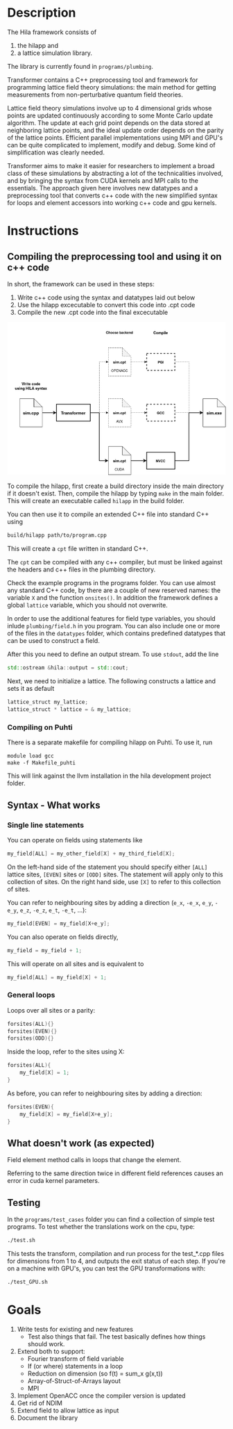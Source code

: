 
# Description 

The Hila framework consists of 

1. the hilapp and 
2. a lattice simulation library.

The library is currently found in `programs/plumbing`.

Transformer contains a C++ preprocessing tool and framework for programming lattice field theory simulations: the main method for getting measurements from non-perturbative quantum field theories.  

Lattice field theory simulations involve up to 4 dimensional grids whose points are updated continuously according to some Monte Carlo update algorithm. The update at each grid point depends on the data stored at neighboring lattice points, and the ideal 
update order depends on the parity of the lattice points. Efficient parallel implementations using MPI and GPU's can be quite complicated to implement, modify and debug. Some kind of simplification was clearly needed. 

Transformer aims to make it easier for researchers to implement a broad class of these simulations by abstracting a lot of the technicalities involved, and by bringing the syntax from CUDA kernels and MPI calls to the essentials. The approach given 
here involves new datatypes and a preprocessing tool that converts c++ code with the new simplified syntax for loops and element accessors into working c++ code and gpu kernels. 

# Instructions

## Compiling the preprocessing tool and using it on c++ code

In short, the framework can be used in these steps: 

1. Write c++ code using the syntax and datatypes laid out below
2. Use the hilapp excecutable to convert this code into .cpt code 
3. Compile the new .cpt code into the final excecutable

![Workflow illustration](/docs/workflowV1.png)
 

To compile the hilapp, first create a build directory inside the main directory if it doesn't exist. 
Then, compile the hilapp by typing `make` in the main folder.
This will create an executable called `hilapp` in the build folder.

You can then use it to compile an extended C++ file into standard C++ using
~~~ bash
build/hilapp path/to/program.cpp
~~~
This will create a `cpt` file written in standard C++.

The `cpt` can be compiled with any c++ compiler, but must be linked against the headers and c++ files in the plumbing directory.

Check the example programs in the programs folder. You can use almost any standard C++ code, by there are a couple of new reserved names: the variable `X` and the function `onsites()`. In addition the framework defines a global `lattice` variable, which you should not overwrite.

In order to use the additional features for field type variables, you should inlude `plumbing/field.h` in you program. You can also include one or more of the files in the `datatypes` folder, which contains predefined datatypes that can be used to construct a field.

After this you need to define an output stream. To use `stdout`, add the line
~~~ C++
std::ostream &hila::output = std::cout;
~~~
Next, we need to initialize a lattice. The following constructs a lattice and sets it as default
~~~ C++
lattice_struct my_lattice;
lattice_struct * lattice = & my_lattice;
~~~


### Compiling on Puhti

There is a separate makefile for compiling hilapp on Puhti.
To use it, run
~~~
module load gcc
make -f Makefile_puhti
~~~

This will link against the llvm installation in the hila development project folder.


## Syntax - What works

### Single line statements

You can operate on fields using statements like
~~~ C++
my_field[ALL] = my_other_field[X] + my_third_field[X];
~~~
On the left-hand side of the statement you should specify
either `[ALL]` lattice sites, `[EVEN]` sites or `[ODD]` sites.
The statement will apply only to this collection of sites.
On the right hand side, use `[X]` to refer to this collection
of sites.

You can refer to neighbouring sites by adding a direction (`e_x`, `-e_x`, `e_y`, `-e_y`, `e_z`, `-e_z`, `e_t`, `-e_t`, ...):
~~~ C++
my_field[EVEN] = my_field[X+e_y];
~~~

You can also operate on fields directly,
~~~ C++
my_field = my_field + 1;
~~~
This will operate on all sites and is equivalent to 
~~~ C++
my_field[ALL] = my_field[X] + 1;
~~~


### General loops 
Loops over all sites or a parity:
~~~ C++
forsites(ALL){}
forsites(EVEN){}
forsites(ODD){}
~~~
Inside the loop, refer to the sites using X:
~~~ C++
forsites(ALL){
    my_field[X] = 1;
}
~~~

As before, you can refer to neighbouring sites by adding a direction:
~~~ C++
forsites(EVEN){
    my_field[X] = my_field[X+e_y];
}
~~~



## What doesn't work (as expected)

Field element method calls in loops that change the element.

Referring to the same direction twice in different field references causes an error in cuda kernel parameters.


## Testing

In the `programs/test_cases` folder you can find a collection of simple test programs. To test whether the translations work on the cpu, type:

~~~ bash
./test.sh 
~~~

This tests the transform, compilation and run process for the test_*.cpp files for dimensions from 1 to 4, and outputs the exit status of each step. 
If you're on a machine with GPU's, you can test the GPU transformations with:

~~~ bash
./test_GPU.sh
~~~

# Goals

 1. Write tests for existing and new features
     * Test also things that fail. The test basically defines how things should work.
 1. Extend both to support:
     * Fourier transform of field variable
     * If (or where) statements in a loop
     * Reduction on dimension (so f(t) = sum_x g(x,t))
     * Array-of-Struct-of-Arrays layout
     * MPI
 1. Implement OpenACC once the compiler version is updated
 1. Get rid of NDIM
 1. Extend field to allow lattice as input
 1. Document the library
